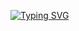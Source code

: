[![Typing SVG](https://readme-typing-svg.demolab.com?font=Fira+Sans&pause=1000&color=204A98&multiline=true&width=500&lines=%E2%80%9CSuccess+is+the+ability+to+go+from+one+failure+to+another;+with+no+loss+of+enthusiasm.%E2%80%9D+(Winston+Churchill))](https://git.io/typing-svg)
<!-- ## Hi there 👋 -->

<!--
**joelgiaufer/joelgiaufer** is a ✨ _special_ ✨ repository because its `README.md` (this file) appears on your GitHub profile.

Here are some ideas to get you started:

- 🔭 I’m currently working on ...
- 🌱 I’m currently learning ...
- 👯 I’m looking to collaborate on ...
- 🤔 I’m looking for help with ...
- 💬 Ask me about ...
- 📫 How to reach me: ...
- 😄 Pronouns: ...
- ⚡ Fun fact: ...
-->
